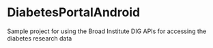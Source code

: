# DiabetesPortalAndroid
Sample project for using the Broad Institute DIG APIs for accessing the diabetes research data
